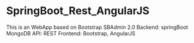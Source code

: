 # SpringBoot_Rest_AngularJS
This is an WebApp based on Bootstrap SBAdmin 2.0
Backend: springBoot MongoDB
API: REST
Frontend: Bootstrap, AngularJS
